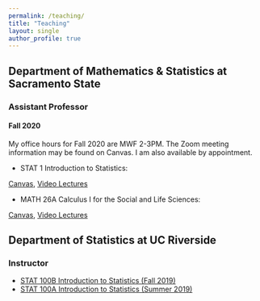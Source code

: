 ```yaml
---
permalink: /teaching/
title: "Teaching"
layout: single
author_profile: true
---
```


## Department of Mathematics & Statistics at Sacramento State
### Assistant Professor
#### Fall 2020
My office hours for Fall 2020 are MWF 2-3PM. The Zoom meeting information may be found on Canvas. I am also available by appointment.
- STAT 1 Introduction to Statistics: 

[Canvas](https://csus.instructure.com/), [Video Lectures](https://www.youtube.com/playlist?list=PLuMDlHzKEzEFDn6yfD9D3DCsp_j2AfDvm)
- MATH 26A Calculus I for the Social and Life Sciences: 

[Canvas](https://csus.instructure.com/), [Video Lectures](https://www.youtube.com/playlist?list=PLuMDlHzKEzEHVDBeTH5I_ghfON5ev4vCv)

## Department of Statistics at UC Riverside
### Instructor
- [STAT 100B Introduction to Statistics (Fall 2019)](https://lgpcappiello.github.io/teaching/stat100b/)
- [STAT 100A Introduction to Statistics (Summer 2019)](https://lgpcappiello.github.io/teaching/stat100a/)
